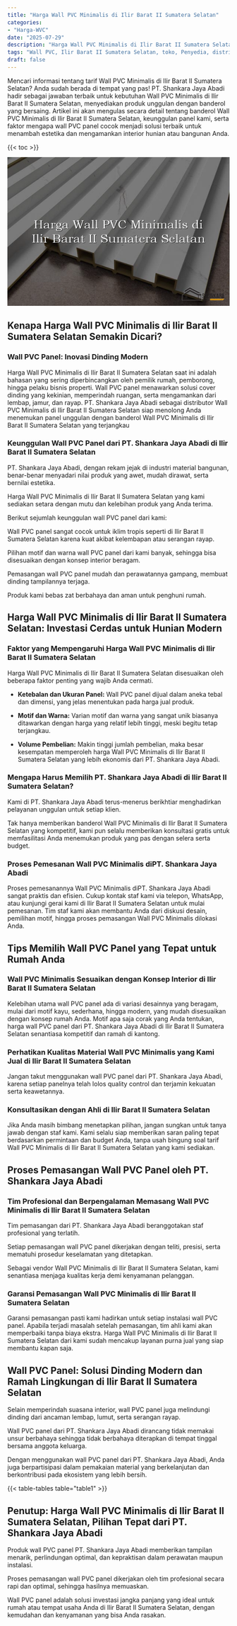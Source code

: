 ```yaml
---
title: "Harga Wall PVC Minimalis di Ilir Barat II Sumatera Selatan"
categories: 
- "Harga-WVC"
date: "2025-07-29"
description: "Harga Wall PVC Minimalis di Ilir Barat II Sumatera Selatan untuk rumah, perkantoran, serta ritel. Material terbaik, pilihan motif, variasi warna elegan, beserta jasa penempatan ditangani oleh tim ahli serta jaminan resmi!|Layanan penyediaan Wall PVC Minimalis di Ilir Barat II Sumatera Selatan untuk kebutuhan tempat tinggal, office, atau gerai, beserta produk unggulan dan pemasangan oleh tenaga ahli profesional dan kepastian resmi.|Solusi Wall PVC Minimalis di Ilir Barat II Sumatera Selatan yang terbukti bagi hunian, perkantoran, serta gerai, bersama material unggulan dan instalasi oleh tenaga ahli ahli serta garansi resmi.|Penyediaan Wall PVC Minimalis di Ilir Barat II Sumatera Selatan untuk rumah, kantor, dan gerai, dengan panel berkualitas dan penempatan oleh tenaga ahli berpengalaman, lengkap beserta kepastian resmi.}"
tags: "Wall PVC, Ilir Barat II Sumatera Selatan, toko, Penyedia, distributor"
draft: false
---
```


Mencari informasi tentang tarif Wall PVC Minimalis di Ilir Barat II Sumatera Selatan? Anda sudah berada di tempat yang pas! PT. Shankara Jaya Abadi hadir sebagai jawaban terbaik untuk kebutuhan Wall PVC Minimalis di Ilir Barat II Sumatera Selatan, menyediakan produk unggulan dengan banderol yang bersaing. Artikel ini akan mengulas secara detail tentang banderol Wall PVC Minimalis di Ilir Barat II Sumatera Selatan, keunggulan panel kami, serta faktor mengapa wall PVC panel cocok menjadi solusi terbaik untuk menambah estetika dan mengamankan interior hunian atau bangunan Anda.

{{< toc >}}

![Harga Wall PVC Minimalis di Ilir Barat II Sumatera Selatan](/images/Harga-WVC/Harga-Wall-PVC-Minimalis-di-Ilir-Barat-II-Sumatera-Selatan.png)


## Kenapa Harga Wall PVC Minimalis di Ilir Barat II Sumatera Selatan Semakin Dicari?

### Wall PVC Panel: Inovasi Dinding Modern

Harga Wall PVC Minimalis di Ilir Barat II Sumatera Selatan saat ini adalah bahasan yang sering diperbincangkan oleh pemilik rumah, pemborong, hingga pelaku bisnis properti. Wall PVC panel menawarkan solusi cover dinding yang kekinian, memperindah ruangan, serta mengamankan dari lembap, jamur, dan rayap. PT. Shankara Jaya Abadi sebagai distributor Wall PVC Minimalis di Ilir Barat II Sumatera Selatan siap menolong Anda menemukan panel unggulan dengan banderol Wall PVC Minimalis di Ilir Barat II Sumatera Selatan yang terjangkau

### Keunggulan Wall PVC Panel dari PT. Shankara Jaya Abadi di Ilir Barat II Sumatera Selatan

PT. Shankara Jaya Abadi, dengan rekam jejak di industri material bangunan, benar-benar menyadari nilai produk yang awet, mudah dirawat, serta bernilai estetika.

Harga Wall PVC Minimalis di Ilir Barat II Sumatera Selatan yang kami sediakan setara dengan mutu dan kelebihan produk yang Anda terima.

Berikut sejumlah keunggulan wall PVC panel dari kami:

Wall PVC panel sangat cocok untuk iklim tropis seperti di Ilir Barat II Sumatera Selatan karena kuat akibat kelembapan atau serangan rayap.

Pilihan motif dan warna wall PVC panel dari kami banyak, sehingga bisa disesuaikan dengan konsep interior beragam.

Pemasangan wall PVC panel mudah dan perawatannya gampang, membuat dinding tampilannya terjaga.

Produk kami bebas zat berbahaya dan aman untuk penghuni rumah.

## Harga Wall PVC Minimalis di Ilir Barat II Sumatera Selatan: Investasi Cerdas untuk Hunian Modern

### Faktor yang Mempengaruhi Harga Wall PVC Minimalis di Ilir Barat II Sumatera Selatan

Harga Wall PVC Minimalis di Ilir Barat II Sumatera Selatan disesuaikan oleh beberapa faktor penting yang wajib Anda cermati.

- **Ketebalan dan Ukuran Panel:** Wall PVC panel dijual dalam aneka tebal dan dimensi, yang jelas menentukan pada harga jual produk.

- **Motif dan Warna:** Varian motif dan warna yang sangat unik biasanya ditawarkan dengan harga yang relatif lebih tinggi, meski begitu tetap terjangkau.

- **Volume Pembelian:** Makin tinggi jumlah pembelian, maka besar kesempatan memperoleh harga Wall PVC Minimalis di Ilir Barat II Sumatera Selatan yang lebih ekonomis dari PT. Shankara Jaya Abadi.

### Mengapa Harus Memilih PT. Shankara Jaya Abadi di Ilir Barat II Sumatera Selatan?

Kami di PT. Shankara Jaya Abadi terus-menerus berikhtiar menghadirkan pelayanan unggulan untuk setiap klien.

Tak hanya memberikan banderol Wall PVC Minimalis di Ilir Barat II Sumatera Selatan yang kompetitif, kami pun selalu memberikan konsultasi gratis untuk memfasilitasi Anda menemukan produk yang pas dengan selera serta budget.

### Proses Pemesanan Wall PVC Minimalis diPT. Shankara Jaya Abadi

Proses pemesanannya Wall PVC Minimalis diPT. Shankara Jaya Abadi sangat praktis dan efisien. Cukup kontak staf kami via telepon, WhatsApp, atau kunjungi gerai kami di Ilir Barat II Sumatera Selatan untuk mulai pemesanan. Tim staf kami akan membantu Anda dari diskusi desain, pemilihan motif, hingga proses pemasangan Wall PVC Minimalis dilokasi Anda.

## Tips Memilih Wall PVC Panel yang Tepat untuk Rumah Anda

### Wall PVC Minimalis Sesuaikan dengan Konsep Interior di Ilir Barat II Sumatera Selatan

Kelebihan utama wall PVC panel ada di variasi desainnya yang beragam, mulai dari motif kayu, sederhana, hingga modern, yang mudah disesuaikan dengan konsep rumah Anda. Motif apa saja corak yang Anda tentukan, harga wall PVC panel dari PT. Shankara Jaya Abadi di Ilir Barat II Sumatera Selatan senantiasa kompetitif dan ramah di kantong.

### Perhatikan Kualitas Material Wall PVC Minimalis yang Kami Jual di Ilir Barat II Sumatera Selatan

Jangan takut menggunakan wall PVC panel dari PT. Shankara Jaya Abadi, karena setiap panelnya telah lolos quality control dan terjamin kekuatan serta keawetannya.

### Konsultasikan dengan Ahli di Ilir Barat II Sumatera Selatan

Jika Anda masih bimbang menetapkan pilihan, jangan sungkan untuk tanya jawab dengan staf kami. Kami selalu siap memberikan saran paling tepat berdasarkan permintaan dan budget Anda, tanpa usah bingung soal tarif Wall PVC Minimalis di Ilir Barat II Sumatera Selatan yang kami sediakan.

## Proses Pemasangan Wall PVC Panel oleh PT. Shankara Jaya Abadi

### Tim Profesional dan Berpengalaman Memasang Wall PVC Minimalis di Ilir Barat II Sumatera Selatan

Tim pemasangan dari PT. Shankara Jaya Abadi beranggotakan staf profesional yang terlatih.

Setiap pemasangan wall PVC panel dikerjakan dengan teliti, presisi, serta mematuhi prosedur keselamatan yang ditetapkan.

Sebagai vendor Wall PVC Minimalis di Ilir Barat II Sumatera Selatan, kami senantiasa menjaga kualitas kerja demi kenyamanan pelanggan.

### Garansi Pemasangan Wall PVC Minimalis di Ilir Barat II Sumatera Selatan

Garansi pemasangan pasti kami hadirkan untuk setiap instalasi wall PVC panel. Apabila terjadi masalah setelah pemasangan, tim ahli kami akan memperbaiki tanpa biaya ekstra. Harga Wall PVC Minimalis di Ilir Barat II Sumatera Selatan dari kami sudah mencakup layanan purna jual yang siap membantu kapan saja.

## Wall PVC Panel: Solusi Dinding Modern dan Ramah Lingkungan di Ilir Barat II Sumatera Selatan

Selain memperindah suasana interior, wall PVC panel juga melindungi dinding dari ancaman lembap, lumut, serta serangan rayap.

Wall PVC panel dari PT. Shankara Jaya Abadi dirancang tidak memakai unsur berbahaya sehingga tidak berbahaya diterapkan di tempat tinggal bersama anggota keluarga.

Dengan menggunakan wall PVC panel dari PT. Shankara Jaya Abadi, Anda juga berpartisipasi dalam pemakaian material yang berkelanjutan dan berkontribusi pada ekosistem yang lebih bersih.

{{< table-tables table="table1" >}}

## Penutup: Harga Wall PVC Minimalis di Ilir Barat II Sumatera Selatan, Pilihan Tepat dari PT. Shankara Jaya Abadi

Produk wall PVC panel PT. Shankara Jaya Abadi memberikan tampilan menarik, perlindungan optimal, dan kepraktisan dalam perawatan maupun instalasi.

Proses pemasangan wall PVC panel dikerjakan oleh tim profesional secara rapi dan optimal, sehingga hasilnya memuaskan.

Wall PVC panel adalah solusi investasi jangka panjang yang ideal untuk rumah atau tempat usaha Anda di Ilir Barat II Sumatera Selatan, dengan kemudahan dan kenyamanan yang bisa Anda rasakan.
